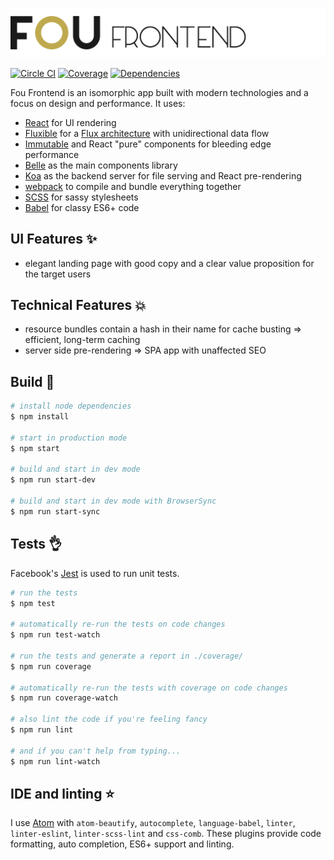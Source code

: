 ![Fou Frontend](header.png)

[![Circle CI](https://img.shields.io/circleci/project/FOUfashion/frontend/master.svg)](https://circleci.com/gh/FOUfashion/frontend)
[![Coverage](https://img.shields.io/coveralls/FOUfashion/frontend/master.svg)](https://coveralls.io/github/FOUfashion/frontend?branch=master)
[![Dependencies](https://img.shields.io/david/FOUfashion/frontend.svg)](https://david-dm.org/FOUfashion/frontend)

Fou Frontend is an isomorphic app built with modern technologies and a focus on design and performance. It uses:

- [React](https://facebook.github.io/react/) for UI rendering
- [Fluxible](http://fluxible.io/) for a [Flux architecture](https://facebook.github.io/flux/docs/overview.html) with unidirectional data flow
- [Immutable](https://facebook.github.io/immutable-js/) and React "pure" components for bleeding edge performance
- [Belle](http://nikgraf.github.io/belle/) as the main components library
- [Koa](http://koajs.com/) as the backend server for file serving and React pre-rendering
- [webpack](http://webpack.github.io/) to compile and bundle everything together
- [SCSS](http://sass-lang.com/) for sassy stylesheets
- [Babel](https://babeljs.io/) for classy ES6+ code

## UI Features :sparkles:

- elegant landing page with good copy and a clear value proposition for the target users

## Technical Features :boom:

- resource bundles contain a hash in their name for cache busting => efficient, long-term caching
- server side pre-rendering => SPA app with unaffected SEO

## Build :pray:

```bash
# install node dependencies
$ npm install

# start in production mode
$ npm start

# build and start in dev mode
$ npm run start-dev

# build and start in dev mode with BrowserSync
$ npm run start-sync
```

## Tests :ok_hand:

Facebook's [Jest](https://facebook.github.io/jest/) is used to run unit tests.

```bash
# run the tests
$ npm test

# automatically re-run the tests on code changes
$ npm run test-watch

# run the tests and generate a report in ./coverage/
$ npm run coverage

# automatically re-run the tests with coverage on code changes
$ npm run coverage-watch

# also lint the code if you're feeling fancy
$ npm run lint

# and if you can't help from typing...
$ npm run lint-watch
```
## IDE and linting :star:

I use [Atom](https://atom.io/) with `atom-beautify`, `autocomplete`, `language-babel`, `linter`, `linter-eslint`, `linter-scss-lint` and `css-comb`. These plugins provide code formatting, auto completion, ES6+ support and linting.
